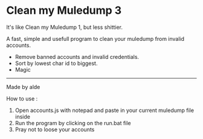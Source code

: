 Clean my Muledump 3
=========

It's like Clean my Muledump 1, but less shittier.

A fast, simple and usefull program to clean your muledump from invalid accounts.

  - Remove banned accounts and invalid credentials.
  - Sort by lowest char id to biggest.
  - Magic
---
Made by alde


How to use :

1. Open accounts.js with notepad and paste in your current muledump file inside
2. Run the program by clicking on the run.bat file
3. Pray not to loose your accounts
